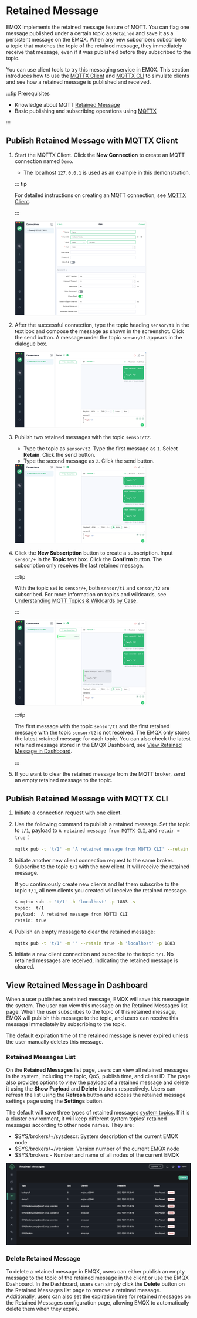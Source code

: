 # Retained Message

EMQX implements the retained message feature of MQTT. You can flag one message published under a certain topic as `Retained` and save it as a persistent message on the EMQX. When any new subscribers subscribe to a topic that matches the topic of the retained message, they immediately receive that message, even if it was published before they subscribed to the topic.

You can use client tools to try this messaging service in EMQX. This section introduces how to use the [MQTTX Client](https://mqttx.app/) and [MQTTX CLI](https://mqttx.app/cli) to simulate clients and see how a retained message is published and received.

:::tip Prerequisites

- Knowledge about MQTT [Retained Message](./mqtt-concepts.md)
- Basic publishing and subscribing operations using [MQTTX](./publish-and-subscribe.md)

:::

## Publish Retained Message with MQTTX Client

1. Start the MQTTX Client. Click the **New Connection** to create an MQTT connection named `Demo`.

   - The localhost `127.0.0.1` is used as an example in this demonstration.

   ::: tip

   For detailed instructions on creating an MQTT connection, see [MQTTX Client](./publish-and-subscribe.md).

   :::

   <img src="./assets/Configure-new-connection-general.png" alt="Configure-new-connection-general" style="zoom:35%;" />

3. After the successful connection, type the topic heading `sensor/t1` in the text box and compose the message as shown in the screenshot. Click the send button. A message under the topic `sensor/t1` appears in the dialogue box.

   <img src="./assets/Publish-message-1.png" alt="Publish-message-1" style="zoom:35%;" />

4. Publish two retained messages with the topic `sensor/t2`. 

   - Type the topic as `sensor/t2`. Type the first message as `1`. Select **Retain**. Click the send button.
   - Type the second message as `2`. Click the send button.

   <img src="./assets/Publish-message-2.png" alt="Publish-message-2" style="zoom:35%;" />

5. Click the **New Subscription** button to create a subscription. Input `sensor/+` in the **Topic** text box. Click the **Confirm** button. The subscription only receives the last retained message. 

   :::tip

   With the topic set to `sensor/+`, both `sensor/t1` and `sensor/t2` are subscribed. For more information on topics and wildcards, see [Understanding MQTT Topics & Wildcards by Case](https://www.emqx.com/en/blog/advanced-features-of-mqtt-topics).

   :::

   <img src="./assets/Receive-retained-message.png" alt="Receive-retained-message" style="zoom:35%;" />

   :::tip

   The first message with the topic `sensor/t1` and the first retained message with the topic `sensor/t2` is not received. The EMQX only stores the latest retained message for each topic. You can also check the latest retained message stored in the EMQX Dashboard, see [View Retained Message in Dashboard](#view-retained-message-in-dashboard).

   :::  

6. If you want to clear the retained message from the MQTT broker, send an empty retained message to the topic.

## Publish Retained Message with MQTTX CLI

1. Initiate a connection request with one client. 

1. Use the following command to publish a retained message. Set the topic to `t/1`, payload to `A retained message from MQTTX CLI`,  and `retain = true`：

   ```bash
   mqttx pub -t 't/1' -m 'A retained message from MQTTX CLI' --retain true -h 'localhost' -p 1883
   ```

3. Initiate another new client connection request to the same broker. Subscribe to the topic `t/1` with the new client. It will receive the retained message. 

   If you continuously create new clients and let them subscribe to the topic `t/1`, all new clients you created will receive the retained message.

   ```bash
   $ mqttx sub -t 't/1' -h 'localhost' -p 1883 -v
   topic:  t/1
   payload:  A retained message from MQTTX CLI
   retain: true
   ```

3. Publish an empty message to clear the retained message:

   ```bash
   mqttx pub -t 't/1' -m '' --retain true -h 'localhost' -p 1883
   ```

4. Initiate a new client connection and subscribe to the topic `t/1`. No retained messages are received, indicating the retained message is cleared. 

## View Retained Message in Dashboard

When a user publishes a retained message, EMQX will save this message in the system. The user can view this message on the Retained Messages list page. When the user subscribes to the topic of this retained message, EMQX will publish this message to the topic, and users can receive this message immediately by subscribing to the topic.

The default expiration time of the retained message is never expired unless the user manually deletes this message.

### Retained Messages List

On the **Retained Messages** list page, users can view all retained messages in the system, including the topic, QoS, publish time, and client ID. The page also provides options to view the payload of a retained message and delete it using the **Show Payload** and **Delete** buttons respectively. Users can refresh the list using the **Refresh** button and access the retained message settings page using the **Settings** button.

The default will save three types of retained messages [system topics](./mqtt-concepts.md). If it is a cluster environment, it will keep different system topics' retained messages according to other node names. They are:

- $SYS/brokers/+/sysdescr: System description of the current EMQX node
- $SYS/brokers/+/version: Version number of the current EMQX node
- $SYS/brokers - Number and name of all nodes of the current EMQX

![retained-messages](./assets/retained-messages.png)

### Delete Retained Message

To delete a retained message in EMQX, users can either publish an empty message to the topic of the retained message in the client or use the EMQX Dashboard. In the Dashboard, users can simply click the **Delete** button on the Retained Messages list page to remove a retained message. Additionally, users can also set the expiration time for retained messages on the Retained Messages configuration page, allowing EMQX to automatically delete them when they expire.
